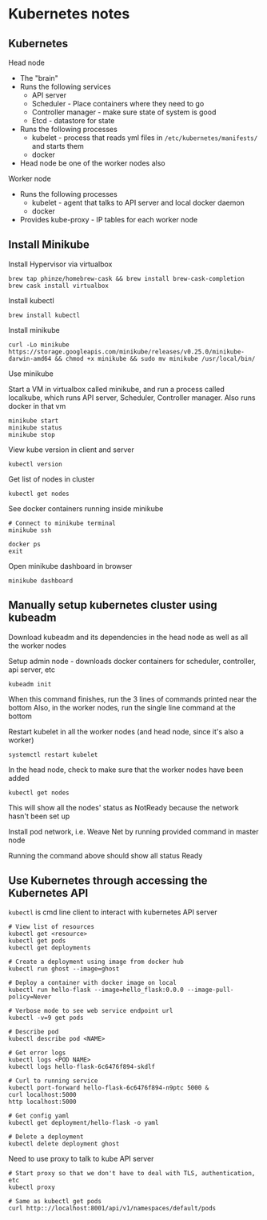 # Kubernetes notes

## Kubernetes

Head node

  - The "brain"
  - Runs the following services
    - API server
    - Scheduler - Place containers where they need to go
    - Controller manager - make sure state of system is good
    - Etcd - datastore for state
  - Runs the following processes
    - kubelet - process that reads yml files in `/etc/kubernetes/manifests/` and starts them
    - docker
  - Head node be one of the worker nodes also
  
Worker node

  - Runs the following processes
    - kubelet - agent that talks to API server and local docker daemon
    - docker
  - Provides kube-proxy - IP tables for each worker node

## Install Minikube

Install Hypervisor via virtualbox

```
brew tap phinze/homebrew-cask && brew install brew-cask-completion
brew cask install virtualbox
```

Install kubectl

```
brew install kubectl
```

Install minikube

```
curl -Lo minikube https://storage.googleapis.com/minikube/releases/v0.25.0/minikube-darwin-amd64 && chmod +x minikube && sudo mv minikube /usr/local/bin/
```

Use minikube

Start a VM in virtualbox called minikube, and run a process called localkube, which runs API server, Scheduler, Controller manager. Also runs docker in that vm

```
minikube start
minikube status
minikube stop
```

View kube version in client and server

```
kubectl version
```

Get list of nodes in cluster

```
kubectl get nodes
```

See docker containers running inside minikube

```
# Connect to minikube terminal
minikube ssh

docker ps
exit
```

Open minikube dashboard in browser

```
minikube dashboard
```


## Manually setup kubernetes cluster using kubeadm

Download kubeadm and its dependencies in the head node as well as all the worker nodes

Setup admin node - downloads docker containers for scheduler, controller, api server, etc

```
kubeadm init
```

When this command finishes, run the 3 lines of commands printed near the bottom
Also, in the worker nodes, run the single line command at the bottom

Restart kubelet in all the worker nodes (and head node, since it's also a worker)

```
systemctl restart kubelet
```

In the head node, check to make sure that the worker nodes have been added

```
kubectl get nodes
```

This will show all the nodes' status as NotReady because the network hasn't been set up

Install pod network, i.e. Weave Net by running provided command in master node

Running the command above should show all status Ready


## Use Kubernetes through accessing the Kubernetes API

`kubectl` is cmd line client to interact with kubernetes API server

```
# View list of resources
kubectl get <resource>
kubectl get pods
kubectl get deployments

# Create a deployment using image from docker hub
kubectl run ghost --image=ghost

# Deploy a container with docker image on local
kubectl run hello-flask --image=hello_flask:0.0.0 --image-pull-policy=Never

# Verbose mode to see web service endpoint url
kubectl -v=9 get pods

# Describe pod
kubectl describe pod <NAME>

# Get error logs
kubectl logs <POD NAME>
kubectl logs hello-flask-6c6476f894-skdlf

# Curl to running service
kubectl port-forward hello-flask-6c6476f894-n9ptc 5000 &
curl localhost:5000
http localhost:5000

# Get config yaml
kubectl get deployment/hello-flask -o yaml

# Delete a deployment
kubectl delete deployment ghost
```

Need to use proxy to talk to kube API server

```
# Start proxy so that we don't have to deal with TLS, authentication, etc
kubectl proxy

# Same as kubectl get pods
curl http:://localhost:8001/api/v1/namespaces/default/pods
```
